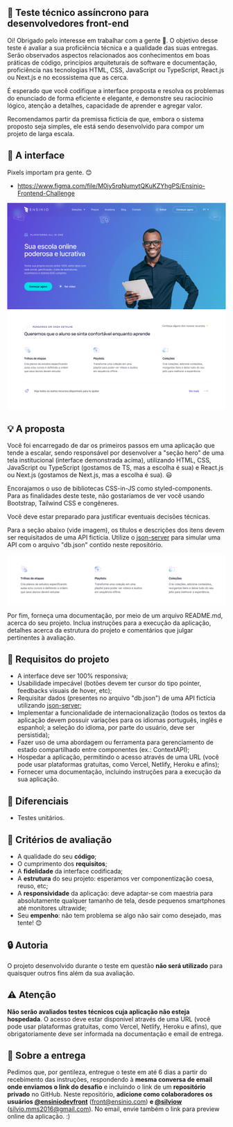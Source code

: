 ## :rocket: Teste técnico assíncrono para desenvolvedores front-end

Oi! Obrigado pelo interesse em trabalhar com a gente 🙂. O objetivo desse teste é avaliar a sua proficiência técnica e a qualidade das suas entregas. Serão observados aspectos relacionados aos conhecimentos em boas práticas de código, princípios arquiteturais de software e documentação, proficiência nas tecnologias HTML, CSS, JavaScript ou TypeScript, React.js ou Next.js e no ecossistema que as cerca.

É esperado que você codifique a interface proposta e resolva os problemas do enunciado de forma eficiente e elegante, e demonstre seu raciocínio lógico, atenção a detalhes, capacidade de aprender e agregar valor.

Recomendamos partir da premissa fictícia de que, embora o sistema proposto seja simples, ele está sendo desenvolvido para compor um projeto de larga escala.

## :eyes: A interface

Pixels importam pra gente. :blush:

- https://www.figma.com/file/M0jy5rqNumytQKuKZYhgPS/Ensinio-Frontend-Challenge

![Interface demo](interface-demo.png)

## :bulb: A proposta

Você foi encarregado de dar os primeiros passos em uma aplicação que tende a escalar, sendo responsável por desenvolver a "seção hero" de uma tela institucional (interface demonstrada acima), utilizando HTML, CSS, JavaScript ou TypeScript (gostamos de TS, mas a escolha é sua) e React.js ou Next.js (gostamos de Next.js, mas a escolha é sua). :smiley:

Encorajamos o uso de bibliotecas CSS-in-JS como styled-components. Para as finalidades deste teste, não gostaríamos de ver você usando Bootstrap, Tailwind CSS e congêneres.

Você deve estar preparado para justificar eventuais decisões técnicas.

Para a seção abaixo (vide imagem), os títulos e descrições dos itens devem ser requisitados de uma API fictícia. Utilize o [json-server](https://github.com/typicode/json-server) para simular uma API com o arquivo "db.json" contido neste repositório.

![Section demo](dynamic-section.png)

Por fim, forneça uma documentação, por meio de um arquivo README.md, acerca do seu projeto. Inclua instruções para a execução da aplicação, detalhes acerca da estrutura do projeto e comentários que julgar pertinentes à avaliação.

## :dart: Requisitos do projeto

- A interface deve ser 100% responsiva;
- Usabilidade impecável (botões devem ter cursor do tipo pointer, feedbacks visuais de hover, etc);
- Requisitar dados (presentes no arquivo "db.json") de uma API fictícia utilizando [json-server](https://github.com/typicode/json-server);
- Implementar a funcionalidade de internacionalização (todos os textos da aplicação devem possuir variações para os idiomas português, inglês e espanhol; a seleção do idioma, por parte do usuário, deve ser persistida);
- Fazer uso de uma abordagem ou ferramenta para gerenciamento de estado compartilhado entre componentes (ex.: ContextAPI);
- Hospedar a aplicação, permitindo o acesso através de uma URL (você pode usar plataformas gratuitas, como Vercel, Netlify, Heroku e afins);
- Fornecer uma documentação, incluindo instruções para a execução da sua aplicação.

## :clap: Diferenciais

- Testes unitários.

## :page_facing_up: Critérios de avaliação

- A qualidade do seu **código**;
- O cumprimento dos **requisitos**;
- A **fidelidade** da interface codificada;
- A **estrutura** do seu projeto: esperamos ver componentização coesa, reuso, etc;
- A **responsividade** da aplicação: deve adaptar-se com maestria para absolutamente qualquer tamanho de tela, desde pequenos smartphones até monitores ultrawide;
- Seu **empenho**: não tem problema se algo não sair como desejado, mas tente! :blush:

## :lock: Autoria

O projeto desenvolvido durante o teste em questão **não será utilizado** para quaisquer outros fins além da sua avaliação. 

## :warning: Atenção

**Não serão avaliados testes técnicos cuja aplicação não esteja hospedada**. O acesso deve estar disponível através de uma URL (você pode usar plataformas gratuitas, como Vercel, Netlify, Heroku e afins), que obrigatoriamente deve ser informada na documentação e email de entrega.

## :email: Sobre a entrega

Pedimos que, por gentileza, entregue o teste em até 6 dias a partir do recebimento das instruções, respondendo à **mesma conversa de email onde enviamos o link do desafio** e incluindo o link de um **repositório privado** no GitHub. Neste repositório, **adicione como colaboradores os usuários [@ensiniodevfront](https://github.com/ensiniodevfront)** (front@ensinio.com) **e [@silviow](https://github.com/silviow)** (silvio.mms2016@gmail.com). No email, envie também o link para preview online da aplicação. :)
